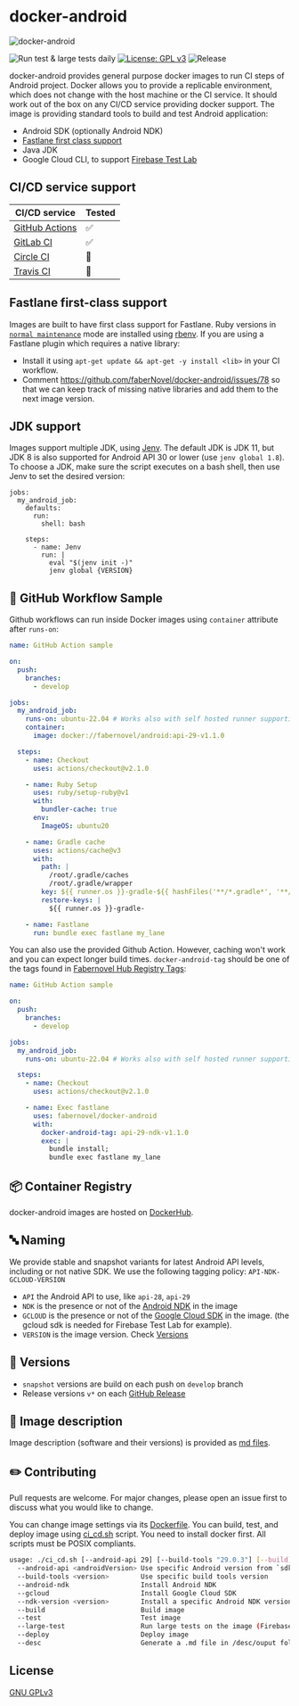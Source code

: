 # docker-android
![docker-android](logo.png)

![Run test & large tests daily](https://github.com/faberNovel/docker-android/workflows/Run%20test%20&%20large%20tests%20daily/badge.svg?branch=develop)
[![License: GPL v3](https://img.shields.io/badge/License-GPLv3-green.svg)](https://www.gnu.org/licenses/gpl-3.0)
![Release](https://img.shields.io/github/v/release/fabernovel/docker-android)


docker-android provides general purpose docker images to run CI steps of Android project.
Docker allows you to provide a replicable environment, which does not change with the host machine or the CI service.
It should work out of the box on any CI/CD service providing docker support.
The image is providing standard tools to build and test Android application:
* Android SDK (optionally Android NDK)
* [Fastlane first class support](https://github.com/faberNovel/docker-android#fastlane-first-class-support)
* Java JDK
* Google Cloud CLI, to support [Firebase Test Lab](https://firebase.google.com/docs/test-lab)

## CI/CD service support
| CI/CD service | Tested |
| ------------- | ------ |
| [GitHub Actions](https://help.github.com/en/actions) | ✅ |
| [GitLab CI](https://docs.gitlab.com/ee/ci/docker/using_docker_images.html) | ✅ |
| [Circle CI](https://circleci.com/docs/2.0/executor-types/#using-docker) | 🚧 |
| [Travis CI](https://travis-ci.com/) | 🚧 |

## Fastlane first-class support
Images are built to have first class support for Fastlane.
Ruby versions in [`normal maintenance`](https://www.ruby-lang.org/en/downloads/branches/) mode are installed using [rbenv](https://github.com/rbenv/rbenv).
If you are using a Fastlane plugin which requires a native library: 
- Install it using `apt-get update && apt-get -y install <lib>` in your
CI workflow.
- Comment https://github.com/faberNovel/docker-android/issues/78 so that we can
keep track of missing native libraries and add them to the next image version.

## JDK support
Images support multiple JDK, using [Jenv](https://www.jenv.be/).
The default JDK is JDK 11, but JDK 8 is also supported for Android API 30 or lower (use `jenv global 1.8`).
To choose a JDK, make sure the script executes on a bash shell, then use Jenv to set the desired version: 
```
jobs:
  my_android_job:
    defaults:
      run:
        shell: bash

    steps:
      - name: Jenv
        run: |
          eval "$(jenv init -)"
          jenv global {VERSION}

```

## 🐙 GitHub Workflow Sample
Github workflows can run inside Docker images using `container` attribute after `runs-on`:
```yml
name: GitHub Action sample

on:
  push:
    branches:
      - develop

jobs:
  my_android_job:
    runs-on: ubuntu-22.04 # Works also with self hosted runner supporting docker
    container:
      image: docker://fabernovel/android:api-29-v1.1.0

  steps:
    - name: Checkout
      uses: actions/checkout@v2.1.0

    - name: Ruby Setup
      uses: ruby/setup-ruby@v1
      with:
        bundler-cache: true
      env:
        ImageOS: ubuntu20

    - name: Gradle cache
      uses: actions/cache@v3
      with:
        path: |
          /root/.gradle/caches
          /root/.gradle/wrapper
        key: ${{ runner.os }}-gradle-${{ hashFiles('**/*.gradle*', '**/gradle-wrapper.properties') }}
        restore-keys: |
          ${{ runner.os }}-gradle-

    - name: Fastlane
      run: bundle exec fastlane my_lane

```
You can also use the provided Github Action.
However, caching won't work and you can expect longer build times.
`docker-android-tag` should be one of the tags found in [Fabernovel Hub Registry Tags](https://hub.docker.com/r/fabernovel/android/tags):
```yml
name: GitHub Action sample

on:
  push:
    branches:
      - develop

jobs:
  my_android_job:
    runs-on: ubuntu-22.04 # Works also with self hosted runner supporting docker

  steps:
    - name: Checkout
      uses: actions/checkout@v2.1.0

    - name: Exec fastlane
      uses: fabernovel/docker-android
      with:
        docker-android-tag: api-29-ndk-v1.1.0
        exec: |
          bundle install;
          bundle exec fastlane my_lane
```

## 📦 Container Registry
docker-android images are hosted on [DockerHub](https://hub.docker.com/repository/docker/fabernovel/android).

## 🔤 Naming
We provide stable and snapshot variants for latest Android API levels, including or not native SDK.
We use the following tagging policy:
`API-NDK-GCLOUD-VERSION`
* `API` the Android API to use, like `api-28`, `api-29`
* `NDK` is the presence or not of the [Android NDK](https://developer.android.com/ndk) in the image
* `GCLOUD` is the presence or not of the [Google Cloud SDK](https://cloud.google.com/sdk) in the image. (the gcloud sdk is needed for Firebase Test Lab for example).
* `VERSION` is the image version. Check [Versions](https://github.com/faberNovel/docker-android/tree/main#versions)

## 🔢 Versions
* `snapshot` versions are build on each push on `develop` branch
* Release versions `v*` on each [GitHub Release](https://github.com/faberNovel/docker-android/releases)

## 📝 Image description
Image description (software and their versions) is provided as [md files](https://github.com/faberNovel/docker-android/tree/main/images_description).

## ✏️ Contributing
Pull requests are welcome. For major changes, please open an issue first to discuss what you would like to change.

You can change image settings via its [Dockerfile](https://github.com/faberNovel/docker-android/blob/main/Dockerfile).
You can build, test, and deploy image using [ci_cd.sh](https://github.com/faberNovel/docker-android/blob/main/ci_cd.sh) script. You need to install docker first.
All scripts must be POSIX compliants.
```sh
usage: ./ci_cd.sh [--android-api 29] [--build-tools "29.0.3"] [--build] [--test]
  --android-api <androidVersion> Use specific Android version from `sdkmanager --list`
  --build-tools <version>        Use specific build tools version
  --android-ndk                  Install Android NDK
  --gcloud                       Install Google Cloud SDK
  --ndk-version <version>        Install a specific Android NDK version from `sdkmanager --list`
  --build                        Build image
  --test                         Test image
  --large-test                   Run large tests on the image (Firebase Test Lab for example)
  --deploy                       Deploy image
  --desc                         Generate a .md file in /desc/ouput folder describing the builded image, on host machine
```

## License
[GNU GPLv3](https://choosealicense.com/licenses/gpl-3.0/)
